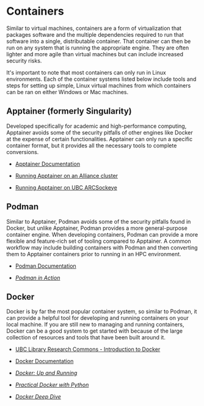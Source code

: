 # Containers

Similar to virtual machines, containers are a form of virtualization that
packages software and the multiple dependencies required to run that software
into a single, distributable container. That container can then be run on any
system that is running the appropriate engine. They are often lighter and more
agile than virtual machines but can include increased security risks.

It's important to note that most containers can only run in Linux environments.
Each of the container systems listed below include tools and steps for setting
up simple, Linux virtual machines from which containers can be ran on either
Windows or Mac machines.

## Apptainer (formerly Singularity)

Developed specifically for academic and high-performance computing, Apptainer
avoids some of the security pitfalls of other engines like Docker at the expense
of certain functionalities. Apptainer can only run a specific container format,
but it provides all the necessary tools to complete conversions.

- [Apptainer Documentation](https://apptainer.org/docs/user/main/)

- [Running Apptainer on an Alliance cluster](https://docs.alliancecan.ca/wiki/Apptainer)

- [Running Apptainer on UBC ARCSockeye](https://confluence.it.ubc.ca/display/UARC/Using+Apptainer+or+Singularity+Containers)

## Podman

Similar to Apptainer, Podman avoids some of the security pitfalls found in
Docker, but unlike Apptainer, Podman provides a more general-purpose container
engine. When developing containers, Podman can provide a more flexible and
feature-rich set of tooling compared to Apptainer. A common workflow may include
building containers with Podman and then converting them to Apptainer containers
prior to running in an HPC environment.

- [Podman Documentation](https://docs.podman.io/en/latest/)

- _[Podman in Action](https://go.exlibris.link/XZMWFsdp)_

## Docker

Docker is by far the most popular container system, so similar to Podman, it can
provide a helpful tool for developing and running containers on your local
machine. If you are still new to managing and running containers, Docker can be
a good system to get started with because of the large collection of resources
and tools that have been built around it.

- [UBC Library Research Commons - Introduction to Docker](https://ubc-library-rc.github.io/intro-docker)

- [Docker Documentation](https://docs.docker.com/get-started/)

- _[Docker: Up and Running](https://go.exlibris.link/z6bLGnqS)_

- _[Practical Docker with Python](https://go.exlibris.link/V5Yl7J3v)_

- _[Docker Deep Dive](https://go.exlibris.link/4wT3cjWD)_
